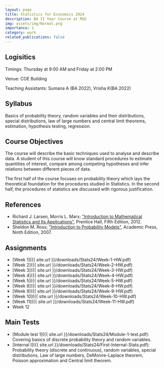 ```yaml
---
layout: page
title: Statistics for Economics 2024
description: BA II Year Course at MSE
img: assets/img/Normal.png
importance: 1
category: work
related_publications: false
---
```


## Logisitics 

Timings: Thursday at 9:00 AM and Friday at 2:00 PM

Venue: COE Building

Teaching Assistants: Sumana A (BA 2022), Vrisha K(BA 2022)

## Syllabus

Basics of probability theory, random variables and their distributions, special distributions, law of large numbers and central limit theorems, estimation, hypothesis testing, regression.

## Course Objectives

The course will describe the basic techniques used to analyse and describe data. A student of this course will know standard procedures to estimate quantities of interest, compare among competing hypotheses and infer relations between different pieces of data. 

The first half of the course focuses on probability theory which lays the theoretical foundation for the procedures studied in Statistics. In the second half, the procedures of statistics are discussed with rigorous justification.  
## References


- Richard J. Larsen, Morris L. Marx; ["Introduction to Mathematical Statistics and Its Applications"](https://www.google.co.in/books/edition/An_Introduction_to_Mathematical_Statisti/tZdbRAAACAAJ?hl=en), Prentice Hall, Fifth Edition, 2012.
- Sheldon M. Ross; ["Introduction to Probability Models"](https://www.google.co.in/books/edition/Introduction_to_Probability_Models/1uxBwhAb_zYC?hl=en&gbpv=0), Academic Press, Ninth Edition, 2007.

## Assignments


- [Week 1]({{ site.url }}/downloads/Stats24/Week-1-HW.pdf)
- [Week 2]({{ site.url }}/downloads/Stats24/Week-2-HW.pdf)
- [Week 3]({{ site.url }}/downloads/Stats24/Week-3-HW.pdf)
- [Week 4]({{ site.url }}/downloads/Stats24/Week-4-HW.pdf)
- [Week 5]({{ site.url }}/downloads/Stats24/Week-5-HW.pdf)
- [Week 8]({{ site.url }}/downloads/Stats24/Week-8-HW.pdf)
- [Week 9]({{ site.url }}/downloads/Stats24/Week-9-HW.pdf)
- [Week 10]({{ site.url }}/downloads/Stats24/Week-10-HW.pdf)
- [Week 11]({{ site.url }}/downloads/Stats24/Week-11-HW.pdf)
- Week 12

## Main Tests

- [Module test 1]({{ site.url }}/downloads/Stats24/Module-1-test.pdf): Covering basics of discrete probability theory and random variables.
- [Internal I]({{ site.url }}/downloads/Stats24/First-Internal-Stats.pdf): Probability theory (discrete and continuous), random variables, special distributions, Law of large numbers, DeMoivre-Laplace theorem, Poisson approximation and Central limit theorem.